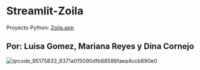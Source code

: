 # Streamlit-Zoila
Proyecto Python: [Zoila.app](https://datos-zoila.streamlit.app)
## Por: Luisa Gomez, Mariana Reyes y Dina Cornejo
![qrcode_95175833_8371a015090dfb88586faea4ccb890e0](https://github.com/4591526/Streamlit-Zoila/assets/89656628/2a61be58-068c-4062-bc53-371afd230521)
